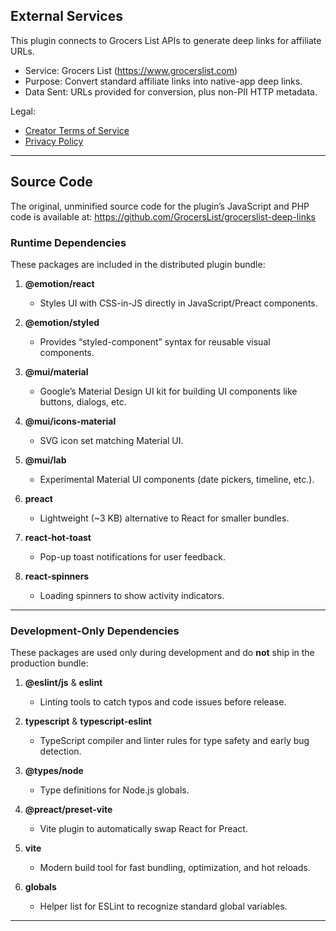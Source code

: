 ## External Services

This plugin connects to Grocers List APIs to generate deep links for affiliate URLs.

- Service: Grocers List (https://www.grocerslist.com)
- Purpose: Convert standard affiliate links into native-app deep links.
- Data Sent: URLs provided for conversion, plus non-PII HTTP metadata.

Legal:

- [Creator Terms of Service](https://www.grocerslist.com/creator-tos)
- [Privacy Policy](https://www.grocerslist.com/privacy)

---

## Source Code

The original, unminified source code for the plugin’s JavaScript and PHP code
is available at: https://github.com/GrocersList/grocerslist-deep-links

### Runtime Dependencies

These packages are included in the distributed plugin bundle:

1. **@emotion/react**

   - Styles UI with CSS-in-JS directly in JavaScript/Preact components.

2. **@emotion/styled**

   - Provides “styled-component” syntax for reusable visual components.

3. **@mui/material**

   - Google’s Material Design UI kit for building UI components like buttons, dialogs, etc.

4. **@mui/icons-material**

   - SVG icon set matching Material UI.

5. **@mui/lab**

   - Experimental Material UI components (date pickers, timeline, etc.).

6. **preact**

   - Lightweight (~3 KB) alternative to React for smaller bundles.

7. **react-hot-toast**

   - Pop-up toast notifications for user feedback.

8. **react-spinners**
   - Loading spinners to show activity indicators.

---

### Development-Only Dependencies

These packages are used only during development and do **not** ship in the production bundle:

1. **@eslint/js** & **eslint**

   - Linting tools to catch typos and code issues before release.

2. **typescript** & **typescript-eslint**

   - TypeScript compiler and linter rules for type safety and early bug detection.

3. **@types/node**

   - Type definitions for Node.js globals.

4. **@preact/preset-vite**

   - Vite plugin to automatically swap React for Preact.

5. **vite**

   - Modern build tool for fast bundling, optimization, and hot reloads.

6. **globals**
   - Helper list for ESLint to recognize standard global variables.

---
